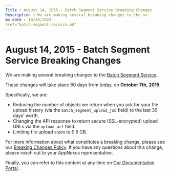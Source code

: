 ```yaml
---
Title : August 14, 2015 - Batch Segment Service Breaking Changes
Description : We are making several breaking changes to the <a
ms.date : 10/28/2023
href="batch-segment-service.md"
---
```



# August 14, 2015 - Batch Segment Service Breaking Changes



We are making several breaking changes to the <a
href="batch-segment-service.md"
class="xref" target="_blank">Batch Segment Service</a>.

These changes will take place 60 days from today, on **October 7th,
2015**.

Specifically, we are:

- Reducing the number of objects we return when you ask for your file
  upload history (via the `batch_segment_upload_job` field) to the last
  30 days’ worth.
- Changing the API response to return secure (SSL-encrypted) upload URLs
  via the `upload_url` field.
- Limiting file upload sizes to 0.5 GB.

For more information about what constitutes a breaking change, please
see our <a
href="breaking-changes.md"
class="xref" target="_blank">Breaking Changes Policy</a>. If you have
any questions about this change, please reach out to your
AppNexus representative.

Finally, you can refer to this content at any time on <a
href="august-14--2015---batch-segment-service-breaking-changes.md"
class="xref" target="_blank">Our Documentation Portal</a> .




